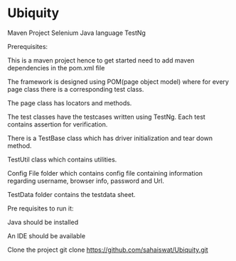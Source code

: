 # Ubiquity

Maven Project
Selenium
Java language
TestNg 

Prerequisites:

This is a maven project hence to get started need to add maven dependencies in the pom.xml file

The framework is designed using POM(page object model) where for every page class there is a corresponding test class.

The page class has locators and methods.

The test classes have the testcases written using TestNg. Each test contains assertion for verification.

There is a TestBase class which has driver initialization and tear down method.

TestUtil class which contains utilities.

Config File folder which contains config file containing information regarding username, browser info, password and Url.

TestData folder contains the testdata sheet.

Pre requisites to run it:

Java should be installed

An IDE should be available

Clone the project git clone https://github.com/sahaiswat/Ubiquity.git 





